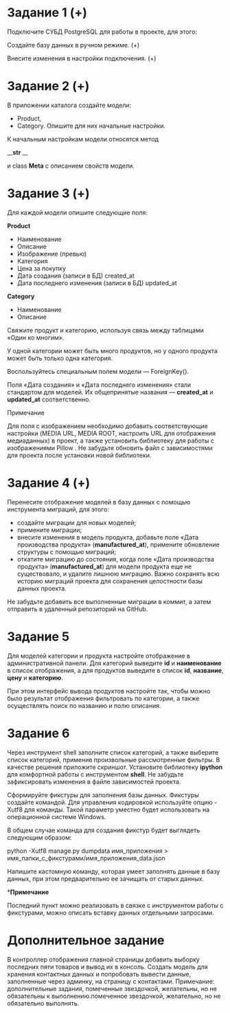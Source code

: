 # Задание 1 (+)
Подключите СУБД PostgreSQL для работы в проекте, для этого:

Создайте базу данных в ручном режиме. (+)

Внесите изменения в настройки подключения. (+)
# Задание 2 (+)
В приложении каталога создайте модели:

- Product,
- Category.
Опишите для них начальные настройки.

К начальным настройкам модели относятся метод 

____str__ __

и class **Meta**  с описанием свойств модели.

# Задание 3 (+)
Для каждой модели опишите следующие поля:

**Product**
- Наименование
- Описание
- Изображение (превью)
- Категория
- Цена за покупку
- Дата создания (записи в БД) created_at
- Дата последнего изменения (записи в БД) updated_at

**Category**
- Наименование
- Описание

Свяжите продукт и категорию, используя связь между таблицами «Один ко многим».

У одной категории может быть много продуктов, но у одного продукта может быть только одна категория.

Воспользуйтесь специальным полем модели — ForeignKey().

Поля «Дата создания» и «Дата последнего изменения» стали стандартом для моделей. 
Их общепринятые названия — **created_at** и **updated_at** соответственно.

Примечание

Для поля с изображением необходимо добавить соответствующие настройки (MEDIA URL, MEDIA ROOT, настроить URL для отображения медиаданных) в проект, а также установить библиотеку для работы с изображениями 
Pillow
. Не забудьте обновить файл с зависимостями для проекта после установки новой библиотеки.

# Задание 4 (+)
Перенесите отображение моделей в базу данных с помощью инструмента миграций, для этого:

- создайте миграции для новых моделей;
- примените миграции;
- внесите изменения в модель продукта, добавьте поле «Дата производства продукта» (**manufactured_at**), примените обновление структуры с помощью миграций;
- откатите миграцию до состояния, когда поле «Дата производства продукта» (**manufactured_at**) 
для модели продукта еще не существовало, и удалите лишнюю миграцию.
Важно сохранять всю историю миграций проекта для сохранения целостности базы данных проекта.

Не забудьте добавить все выполненные миграции в коммит, а затем отправить в удаленный репозиторий на GitHub.

# Задание 5
Для моделей категории и продукта настройте отображение в административной панели. 
Для категорий выведите **id** и **наименование** в список отображения, 
а для продуктов выведите в список **id**, **название**, **цену** и **категорию**.

При этом интерфейс вывода продуктов настройте так, 
чтобы можно было результат отображения фильтровать по категории, 
а также осуществлять поиск по названию и полю описания.

# Задание 6
Через инструмент shell заполните список категорий, 
а также выберите список категорий, применив произвольные рассмотренные фильтры. 
В качестве решения приложите скриншот.
Установите библиотеку **ipython**  для комфортной работы с инструментом **shell**. Не забудьте зафиксировать изменения в файле зависимостей проекта.



Сформируйте фикстуры для заполнения базы данных.
Фикстуры создайте командой. Для управления кодировкой используйте опцию 
-Xutf8
 для команды. Такой параметр уместно будет использовать на операционной системе Windows.

В общем случае команда для создания фикстур будет выглядеть следующим образом:

python -Xutf8 manage.py dumpdata имя_приложения > имя_папки_с_фикстурами/имя_приложения_data.json

Напишите кастомную команду, которая умеет заполнять данные в базу данных, при этом предварительно ее зачищать от старых данных.
 

***Примечание**

Последний пункт можно реализовать в связке с инструментом работы с фикстурами, 
можно описать вставку данных отдельными запросами.

# Дополнительное задание

В контроллер отображения главной страницы добавить выборку последних пяти товаров и вывод их в консоль.
Создать модель для хранения контактных данных и попробовать вывести данные, заполненные через админку, на страницу с контактами.
Примечание: дополнительные задания, помеченные звездочкой, желательны, но не обязательны к выполнению.помеченное звездочкой, желательно, но не обязательно выполнять.